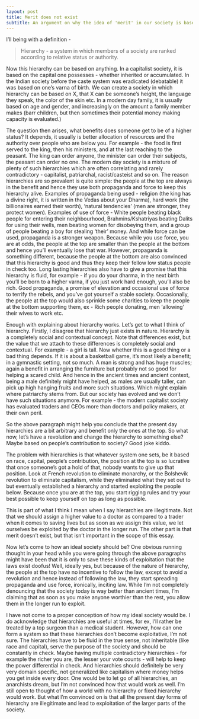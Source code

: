 ```yaml
---
layout: post
title: Merit does not exist
subtitle: An argument on why the idea of 'merit' in our society is based on flimsy foundations.  
---
```


I’ll being with a definition - 
> Hierarchy - a system in which members of a society are ranked according to relative status or authority.

Now this hierarchy can be based on anything. In a capitalist society, it is based on the capital one possesses - whether inherited or accumulated. In the Indian society before the caste system was eradicated (debatable) it was based on one’s varna of birth. We can create a society in which hierarchy can be based on X, that X can be someone’s height, the language they speak, the color of the skin etc. In a modern day family, it is usually based on age and gender, and increasingly on the amount a family member makes (barr children, but then sometimes their potential money making capacity is evaluated.)

The question then arises, what benefits does someone get to be of a higher status? It depends, it usually is better allocation of resources and the authority over people who are below you. For example - the food is first served to the king, then his ministers, and at the last reaching to the peasant. The king can order anyone, the minister can order their subjects, the peasant can order no one. The modern day society is a mixture of plenty of such hierarchies which are often correlating and rarely contradictory - capitalist, patriarchal, racist/casteist and so on. The reason hierarchies are so prevalent is quite simple: the people at the top are always in the benefit and hence they use both propaganda and force to keep this hierarchy alive. Examples of propaganda being used - religion (the king has a divine right, it is written in the Vedas about your Dharma), hard work (the billionaires earned their worth), ‘natural tendencies’ (men are stronger, they protect women). Examples of use of force - White people beating black people for entering their neighbourhood, Brahmins/Kshatriyas beating Dalits for using their wells, men beating women for disobeying them, and a group of people beating a boy for stealing ‘their’ money. And while force can be used, propaganda is a stronger weapon. Because while you use force, you are at odds, the people at the top are smaller than the people at the bottom and hence you’ll eventually lose that war. However, propaganda is something different, because the people at the bottom are also convinced that this hierarchy is good and thus they keep their fellow low status people in check too. Long lasting hierarchies also have to give a promise that this hierarchy is fluid, for example - if you do your dharma, in the next birth you’ll be born to a higher varna, if you just work hard enough, you’ll also be rich. Good propaganda, a promise of elevation and occasional use of force to terrify the rebels, and you’ve got yourself a stable society. Occasionally, the people at the top would also sprinkle some charities to keep the people at the bottom supporting them, ex - Rich people donating, men ‘allowing’ their wives to work etc. 

Enough with explaining about hierarchy works. Let’s get to what I think of hierarchy. 
Firstly, I disagree that hierarchy just exists in nature. Hierarchy is a completely social and contextual concept. Note that differences exist, but the value that we attach to these differences is completely social and contextual. For example - a girl is tall. Now whether this is a good thing or a bad thing depends. If it is about a basketball game, it’s most likely a benefit; in a gymnastic setting, not so much. A man is strong and has huge muscles; again a benefit in arranging the furniture but probably not so good for helping a scared child. And hence in the ancient times and ancient context, being a male definitely might have helped, as males are usually taller, can pick up high hanging fruits and more such situations. Which might explain where patriarchy stems from. But our society has evolved and we don’t have such situations anymore. For example - the modern capitalist society has evaluated traders and CEOs more than doctors and policy makers, at their own peril. 

So the above paragraph might help you conclude that the present day hierarchies are a bit arbitrary and benefit only the ones at the top. So what now, let’s have a revolution and change the hierarchy to something else? Maybe based on people’s contribution to society? Good joke kiddo.

The problem with hierarchies is that whatever system one sets, be it based on race, capital, people’s contribution, the position at the top is so lucrative that once someone’s got a hold of that, nobody wants to give up that position. Look at French revolution to eliminate monarchy, or the Bolshevik revolution to eliminate capitalism, while they eliminated what they set out to but eventually established a hierarchy and started exploiting the people below. Because once you are at the top, you start rigging rules and try your best possible to keep yourself on top as long as possible. 

This is part of what I think I mean when I say hierarchies are illegitimate. Not that we should assign a higher value to a doctor as compared to a trader when it comes to saving lives but as soon as we assign this value, we let ourselves be exploited by the doctor in the longer run. The other part is that merit doesn’t exist, but that isn’t important in the scope of this essay.

Now let’s come to how an ideal society should be? One obvious running thought in your head while you were going through the above paragraphs might have been that it is only to save these kinds of exploitation that the laws exist doofus! Well, ideally yes, but because of the nature of hierarchy, the people at the top have no incentive to follow the law, except to avoid a revolution and hence instead of following the law, they start spreading propaganda and use force, ironically, inciting law. While I’m not completely denouncing that the society today is way better than ancient times, I’m claiming that as soon as you make anyone worthier than the rest, you allow them in the longer run to exploit. 

I have not come to a proper conception of how my ideal society would be. I do acknowledge that hierarchies are useful at times, for ex, I’ll rather be treated by a top surgeon than a medical student. However, how can one form a system so that these hierarchies don’t become exploitative, I’m not sure. The hierarchies have to be fluid in the true sense, not inheritable (like race and capital), serve the purpose of the society and should be constantly in check. Maybe having multiple contradictory hierarchies - for example the richer you are, the lesser your vote counts - will help to keep the power differential in check. And hierarchies should definitely be very very domain specific, not generalized like capitalism where money helps you get inside every door. One would be to let go of all hierarchies, an anarchists dream, but I’m not convinced how that would work as well. I’m still open to thought of how a world with no hierarchy or fixed hierarchy would work. But what I’m convinced on is that all the present day forms of hierarchy are illegitimate and lead to exploitation of the larger parts of the society. 



